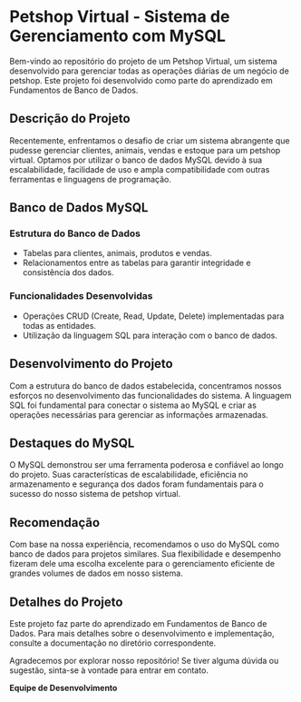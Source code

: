# Petshop Virtual - Sistema de Gerenciamento com MySQL

Bem-vindo ao repositório do projeto de um Petshop Virtual, um sistema desenvolvido para gerenciar todas as operações diárias de um negócio de petshop. Este projeto foi desenvolvido como parte do aprendizado em Fundamentos de Banco de Dados.

## Descrição do Projeto

Recentemente, enfrentamos o desafio de criar um sistema abrangente que pudesse gerenciar clientes, animais, vendas e estoque para um petshop virtual. Optamos por utilizar o banco de dados MySQL devido à sua escalabilidade, facilidade de uso e ampla compatibilidade com outras ferramentas e linguagens de programação.

## Banco de Dados MySQL

### Estrutura do Banco de Dados

- Tabelas para clientes, animais, produtos e vendas.
- Relacionamentos entre as tabelas para garantir integridade e consistência dos dados.

### Funcionalidades Desenvolvidas

- Operações CRUD (Create, Read, Update, Delete) implementadas para todas as entidades.
- Utilização da linguagem SQL para interação com o banco de dados.

## Desenvolvimento do Projeto

Com a estrutura do banco de dados estabelecida, concentramos nossos esforços no desenvolvimento das funcionalidades do sistema. A linguagem SQL foi fundamental para conectar o sistema ao MySQL e criar as operações necessárias para gerenciar as informações armazenadas.

## Destaques do MySQL

O MySQL demonstrou ser uma ferramenta poderosa e confiável ao longo do projeto. Suas características de escalabilidade, eficiência no armazenamento e segurança dos dados foram fundamentais para o sucesso do nosso sistema de petshop virtual.

## Recomendação

Com base na nossa experiência, recomendamos o uso do MySQL como banco de dados para projetos similares. Sua flexibilidade e desempenho fizeram dele uma escolha excelente para o gerenciamento eficiente de grandes volumes de dados em nosso sistema.

## Detalhes do Projeto

Este projeto faz parte do aprendizado em Fundamentos de Banco de Dados. Para mais detalhes sobre o desenvolvimento e implementação, consulte a documentação no diretório correspondente.

Agradecemos por explorar nosso repositório! Se tiver alguma dúvida ou sugestão, sinta-se à vontade para entrar em contato.

**Equipe de Desenvolvimento**
